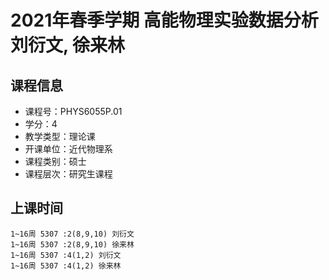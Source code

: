 # 2021年春季学期 高能物理实验数据分析 刘衍文, 徐来林






## 课程信息

- 课程号：PHYS6055P.01
- 学分：4
- 教学类型：理论课
- 开课单位：近代物理系
- 课程类别：硕士
- 课程层次：研究生课程

## 上课时间

```
1~16周 5307 :2(8,9,10) 刘衍文
1~16周 5307 :2(8,9,10) 徐来林
1~16周 5307 :4(1,2) 刘衍文
1~16周 5307 :4(1,2) 徐来林
```

